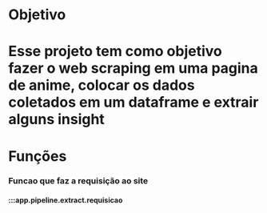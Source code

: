 # Objetivo

# Esse projeto tem como objetivo fazer o web scraping em uma pagina de anime, colocar os dados coletados em um dataframe e extrair alguns insight


# Funções

### Funcao que faz a requisição ao site

#### :::app.pipeline.extract.requisicao

